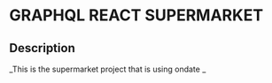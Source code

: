 # GRAPHQL REACT SUPERMARKET
## Description
_This is the supermarket project that is using ondate _ 

